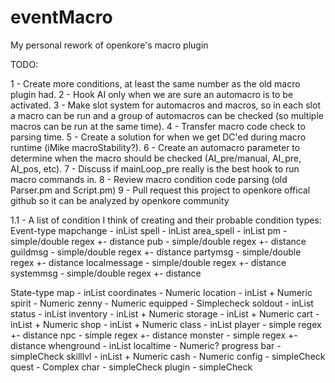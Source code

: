 # eventMacro
My personal rework of openkore's macro plugin

TODO:

1 - Create more conditions, at least the same number as the old macro plugin had.
2 - Hook AI only when we are sure an automacro is to be activated.
3 - Make slot system for automacros and macros, so in each slot a macro can be run and a group of automacros can be checked (so multiple macros can be run at the same time).
4 - Transfer macro code check to parsing time.
5 - Create a solution for when we get DC'ed during macro runtime (iMike macroStability?).
6 - Create an automacro parameter to determine when the macro should be checked (AI_pre/manual, AI_pre, AI_pos, etc).
7 - Discuss if mainLoop_pre really is the best hook to run macro commands in.
8 - Review macro condition code parsing (old Parser.pm and Script.pm)
9 - Pull request this project to openkore offical github so it can be analyzed by openkore community

1.1 - A list of condition I think of creating and their probable condition types:
Event-type
mapchange - inList
spell - inList
area_spell - inList
pm - simple/double regex +- distance
pub - simple/double regex +- distance
guildmsg - simple/double regex +- distance
partymsg - simple/double regex +- distance
localmessage - simple/double regex +- distance
systemmsg - simple/double regex +- distance



State-type
map - inList
coordinates - Numeric
location - inList + Numeric
spirit - Numeric
zenny - Numeric
equipped - Simplecheck
soldout - inList
status - inList
inventory - inList + Numeric
storage - inList + Numeric
cart - inList + Numeric
shop - inList + Numeric
class - inList
player - simple regex +- distance
npc - simple regex +- distance
monster - simple regex +- distance
whenground - inList
localtime - Numeric?
progress bar - simpleCheck
skilllvl - inList + Numeric
cash - Numeric
config - simpleCheck
quest - Complex
char - simpleCheck
plugin - simpleCheck
